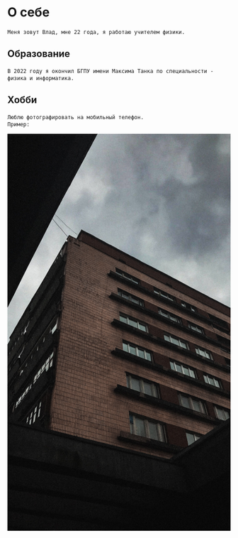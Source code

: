 # О себе
    Меня зовут Влад, мне 22 года, я работаю учителем физики.

## Образование
    В 2022 году я окончил БГПУ имени Максима Танка по специальности - физика и информатика.

## Хобби
    Люблю фотографировать на мобильный телефон.
    Пример: 
![](img/picture.jpg)
